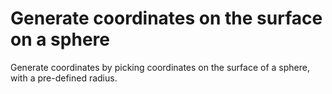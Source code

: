 # Generate coordinates on the surface on a sphere 

Generate coordinates by picking coordinates on the surface of a sphere, with a pre-defined radius.
